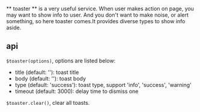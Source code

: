 ** toaster ** is a very useful service. When user makes action on page, you may want to show info to user. And you don't want to make noise, or alert something, so here toaster comes.It provides diverse types to show info aside.

## api

`$toaster(options)`, options are listed below:

* title (default: ''): toast title
* body (default: ''): toast body
* type (default: 'success'): toast type, support 'info', 'success', 'warning'
* timeout (default: 3000): delay time to dismiss one

`$toaster.clear()`, clear all toasts.

